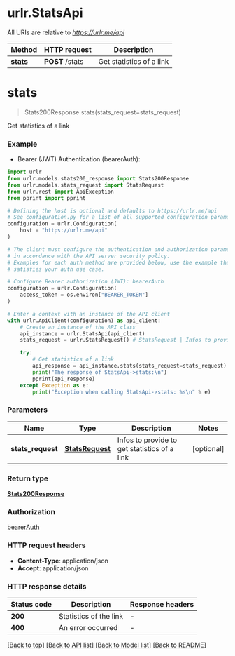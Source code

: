 # urlr.StatsApi

All URIs are relative to *https://urlr.me/api*

Method | HTTP request | Description
------------- | ------------- | -------------
[**stats**](StatsApi.md#stats) | **POST** /stats | Get statistics of a link


# **stats**
> Stats200Response stats(stats_request=stats_request)

Get statistics of a link

### Example

* Bearer (JWT) Authentication (bearerAuth):

```python
import urlr
from urlr.models.stats200_response import Stats200Response
from urlr.models.stats_request import StatsRequest
from urlr.rest import ApiException
from pprint import pprint

# Defining the host is optional and defaults to https://urlr.me/api
# See configuration.py for a list of all supported configuration parameters.
configuration = urlr.Configuration(
    host = "https://urlr.me/api"
)

# The client must configure the authentication and authorization parameters
# in accordance with the API server security policy.
# Examples for each auth method are provided below, use the example that
# satisfies your auth use case.

# Configure Bearer authorization (JWT): bearerAuth
configuration = urlr.Configuration(
    access_token = os.environ["BEARER_TOKEN"]
)

# Enter a context with an instance of the API client
with urlr.ApiClient(configuration) as api_client:
    # Create an instance of the API class
    api_instance = urlr.StatsApi(api_client)
    stats_request = urlr.StatsRequest() # StatsRequest | Infos to provide to get statistics of a link (optional)

    try:
        # Get statistics of a link
        api_response = api_instance.stats(stats_request=stats_request)
        print("The response of StatsApi->stats:\n")
        pprint(api_response)
    except Exception as e:
        print("Exception when calling StatsApi->stats: %s\n" % e)
```



### Parameters


Name | Type | Description  | Notes
------------- | ------------- | ------------- | -------------
 **stats_request** | [**StatsRequest**](StatsRequest.md)| Infos to provide to get statistics of a link | [optional] 

### Return type

[**Stats200Response**](Stats200Response.md)

### Authorization

[bearerAuth](../README.md#bearerAuth)

### HTTP request headers

 - **Content-Type**: application/json
 - **Accept**: application/json

### HTTP response details

| Status code | Description | Response headers |
|-------------|-------------|------------------|
**200** | Statistics of the link |  -  |
**400** | An error occurred |  -  |

[[Back to top]](#) [[Back to API list]](../README.md#documentation-for-api-endpoints) [[Back to Model list]](../README.md#documentation-for-models) [[Back to README]](../README.md)

